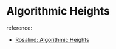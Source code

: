 # Algorithmic Heights

reference:
- [Rosalind: Algorithmic Heights](https://rosalind.info/problems/list-view/?location=algorithmic-heights)